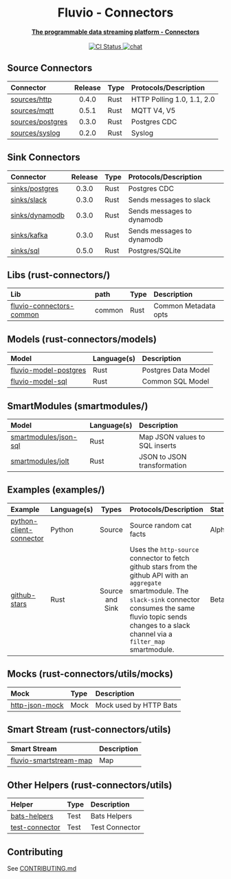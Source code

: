 <div align="center">
<h1>Fluvio - Connectors</h1>
<a href="https://fluvio.io" target="_blank">
 <strong>The programmable data streaming platform - Connectors</strong>
 </a>
<br>
<br>

<!-- CI Combined status -->
<a href="https://github.com/infinyon/fluvio-connectors/actions/workflows/ci.yml">
<img src="https://github.com/infinyon/fluvio-connectors/workflows/CI/badge.svg" alt="CI Status" />
</a>

<!-- CD status
<a href="https://github.com/infinyon/fluvio-connectors/actions/workflows/cd_dev.yaml">
<img src="https://github.com/infinyon/fluvio-connectors/workflows/CD_Dev/badge.svg" alt="CD Status" />
</a> -->

<a href="https://discordapp.com/invite/bBG2dTz">
<img src="https://img.shields.io/discord/695712741381636168.svg?logo=discord&style=flat" alt="chat" />
</a>
</div>

## Source Connectors

| Connector          | Release | Type | Protocols/Description      |
|:-------------------|:-------:|:-----|:---------------------------|
| [sources/http]     |  0.4.0  | Rust | HTTP Polling 1.0, 1.1, 2.0 |
| [sources/mqtt]     |  0.5.1  | Rust | MQTT V4, V5                |
| [sources/postgres] |  0.3.0  | Rust | Postgres CDC               |
| [sources/syslog]   |  0.2.0  | Rust | Syslog                     |

[sources/http]: https://github.com/infinyon/fluvio-connectors/tree/main/rust-connectors/sources/http
[sources/mqtt]: https://github.com/infinyon/fluvio-connectors/tree/main/rust-connectors/sources/mqtt
[sources/postgres]: https://github.com/infinyon/fluvio-connectors/tree/main/rust-connectors/sources/postgres
[sources/syslog]: https://github.com/infinyon/fluvio-connectors/tree/main/rust-connectors/sources/syslog

[infinyon/http]: https://hub.docker.com/r/infinyon/fluvio-connect-http
[infinyon/mqtt]: https://hub.docker.com/r/infinyon/fluvio-connect-mqtt
[infinyon/postgres-source]: https://hub.docker.com/r/infinyon/fluvio-connect-postgres-source
[infinyon/syslog]: https://hub.docker.com/r/infinyon/fluvio-connect-syslog

## Sink Connectors

| Connector        | Release | Type | Protocols/Description      |
|:-----------------|:-------:|:-----|:---------------------------|
| [sinks/postgres] |  0.3.0  | Rust | Postgres CDC               |
| [sinks/slack]    |  0.3.0  | Rust | Sends messages to slack    |
| [sinks/dynamodb] |  0.3.0  | Rust | Sends messages to dynamodb |
| [sinks/kafka]    |  0.3.0  | Rust | Sends messages to dynamodb |
| [sinks/sql]      |  0.5.0  | Rust | Postgres/SQLite            |

[sinks/postgres]: https://github.com/infinyon/fluvio-connectors/tree/main/rust-connectors/sinks/postgres
[sinks/slack]: https://github.com/infinyon/fluvio-connectors/tree/main/rust-connectors/sinks/slack
[sinks/dynamodb]: https://github.com/infinyon/fluvio-connectors/tree/main/rust-connectors/sinks/dynamodb
[sinks/kafka]: https://github.com/infinyon/fluvio-connectors/tree/main/rust-connectors/sinks/kafka
[sinks/sql]: https://github.com/infinyon/fluvio-connectors/tree/main/rust-connectors/sinks/sql

## Libs (rust-connectors/)

| Lib                        | path   | Type | Description          |
|:---------------------------|:-------|:-----|:---------------------|
| [fluvio-connectors-common] | common | Rust | Common Metadata opts |

[fluvio-connectors-common]: https://github.com/infinyon/fluvio-connectors/tree/main/rust-connectors/common

## Models (rust-connectors/models)

| Model                   | Language(s) | Description         |
|:------------------------|:------------|:--------------------|
| [fluvio-model-postgres] | Rust        | Postgres Data Model |
| [fluvio-model-sql]      | Rust        | Common SQL Model    |

[fluvio-model-postgres]: https://github.com/infinyon/fluvio-connectors/tree/main/rust-connectors/models/fluvio-model-postgres
[fluvio-model-sql]: https://github.com/infinyon/fluvio-connectors/tree/main/rust-connectors/models/fluvio-model-sql

## SmartModules (smartmodules/)

| Model                   | Language(s) | Description                    |
|:------------------------|:------------|:-------------------------------|
| [smartmodules/json-sql] | Rust        | Map JSON values to SQL inserts |
| [smartmodules/jolt]     | Rust        | JSON to JSON transformation    |

[smartmodules/json-sql]: https://github.com/infinyon/fluvio-connectors/tree/main/smartmodules/json-sql
[smartmodules/jolt]: https://github.com/infinyon/fluvio-connectors/tree/main/smartmodules/jolt

## Examples (examples/)

| Example                   | Language(s) |      Types      | Protocols/Description                                                                                                                                                                                                                  | Status |
|:--------------------------|:------------|:---------------:|:---------------------------------------------------------------------------------------------------------------------------------------------------------------------------------------------------------------------------------------|:-------|
| [python-client-connector] | Python      |     Source      | Source random cat facts                                                                                                                                                                                                                | Alpha  |
| [github-stars]            | Rust        | Source and Sink | Uses the `http-source` connector to fetch github stars from the github API with an `aggregate` smartmodule. The `slack-sink` connector consumes the same fluvio topic sends changes to a slack channel via a `filter_map` smartmodule. | Beta   |

[python-client-connector]: https://github.com/infinyon/fluvio-connectors/tree/main/examples/python-client-connector
[github-stars]: https://github.com/infinyon/fluvio-connectors/tree/main/examples/github-stars

## Mocks (rust-connectors/utils/mocks)

| Mock             | Type | Description            |
|:-----------------|:-----|:-----------------------|
| [http-json-mock] | Mock | Mock used by HTTP Bats |

[http-json-mock]: https://github.com/infinyon/fluvio-connectors/tree/main/rust-connectors/utils/mocks/http-json-mock

## Smart Stream (rust-connectors/utils)

| Smart Stream             | Description |
|:-------------------------|:------------|
| [fluvio-smartstream-map] | Map         |

[fluvio-smartstream-map]: https://github.com/infinyon/fluvio-connectors/tree/main/rust-connectors/utils/fluvio-smartstream-map

## Other Helpers (rust-connectors/utils)

| Helper           | Type | Description    |
|:-----------------|:-----|:---------------|
| [bats-helpers]   | Test | Bats Helpers   |
| [test-connector] | Test | Test Connector |

[bats-helpers]: https://github.com/infinyon/fluvio-connectors/tree/main/rust-connectors/utils/bats-helpers
[test-connector]: https://github.com/infinyon/fluvio-connectors/tree/main/rust-connectors/utils/test-connector

## Contributing

See [CONTRIBUTING.md](CONTRIBUTING.md)

